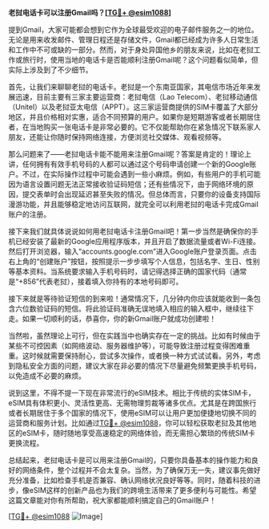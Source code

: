 **老挝电话卡可以注册Gmail吗？[[TG💪+ @esim1088](https://t.me/s/esim1088)]**

提到Gmail，大家可能都会想到它作为全球最受欢迎的电子邮件服务之一的地位。无论是用来收发邮件、管理日程还是存储文件，Gmail都已经成为许多人日常生活和工作中不可或缺的一部分。然而，对于身处异国他乡的朋友来说，比如在老挝工作或旅行时，使用当地的电话卡是否能顺利注册Gmail呢？这个问题看似简单，但实际上涉及到了不少细节。

首先，让我们来聊聊老挝的电话卡。老挝是一个东南亚国家，其电信市场近年来发展迅速，目前主要有三家主要运营商：老挝电信（Lao Telecom）、老挝移动通信（Unitel）以及老挝亚太电信（APPT）。这三家运营商提供的SIM卡覆盖了大部分地区，并且价格相对实惠，适合不同预算的用户。如果你是短期游客或者长期居住者，在当地购买一张电话卡是非常必要的。它不仅能帮助你在紧急情况下联系家人朋友，还能让你随时保持网络连接，方便浏览社交媒体、观看视频等。

那么问题来了——老挝电话卡能不能用来注册Gmail呢？答案是肯定的！理论上讲，任何拥有有效手机号码的人都可以通过这个号码申请创建一个新的Google账户。不过，在实际操作过程中可能会遇到一些小麻烦。例如，有些用户的手机可能因为语言设置问题无法正常接收验证码短信；还有些情况下，由于网络环境的原因，提交表单时会出现延迟甚至失败的情况。但总体而言，只要你的设备支持国际漫游功能，并且能够稳定地访问互联网，就完全可以利用老挝的电话卡完成Gmail账户的注册。

接下来我们就具体说说如何用老挝电话卡注册Gmail吧！第一步当然是确保你的手机已经安装了最新的Google应用程序版本，并且开启了数据流量或者Wi-Fi连接。然后打开浏览器，输入“accounts.google.com”进入Google账户登录页面。点击右上角的“创建账户”按钮，按照提示一步步填写个人信息，包括名字、生日、性别等基本资料。当系统要求输入手机号码时，请记得选择正确的国家代码（通常是“+856”代表老挝），接着填入你持有的本地号码即可。

接下来就是等待验证短信的到来啦！通常情况下，几分钟内你应该就能收到一条包含六位数验证码的短信。将此验证码准确无误地填入相应的输入框中，继续往下走。如果一切顺利的话，恭喜你，你的新Gmail账户就成功创建啦！

当然啦，虽然理论上可行，但在实践当中也确实存在一定的挑战。比如有时候由于某些不可控因素（如网络波动、服务器维护等），可能导致注册过程变得困难重重。这时候就需要保持耐心，尝试多次操作，或者换一种方式试试看。另外，考虑到隐私安全方面的问题，建议大家在非必要的情况下尽量避免频繁更换手机号码，以免造成不必要的麻烦。

说到这里，不得不提一下现在非常流行的eSIM技术。相比于传统的实体SIM卡，eSIM具有体积更小、灵活性更高、无需物理剪裁等诸多优点。尤其是在跨国旅行或者长期居住于多个国家的情况下，使用eSIM可以让用户更加便捷地切换不同的运营商和服务计划。比如通过[TG💪+ @esim1088](https://t.me/s/esim1088)，你可以轻松获取老挝及其他地区的eSIM卡，随时随地享受高速稳定的网络体验，而无需担心繁琐的传统SIM卡更换流程。

总结起来，老挝电话卡是可以用来注册Gmail的，只要你具备基本的操作能力和良好的网络条件，整个过程并不会太复杂。当然，为了确保万无一失，建议事先做好充分准备，比如检查手机是否兼容、确认网络状况良好等等。同时，随着科技的进步，像eSIM这样的创新产品也为我们的跨境生活带来了更多便利与可能性。希望这篇文章能对你有所帮助，祝大家都能顺利搞定自己的Gmail账户！

[[TG💪+ @esim1088](https://t.me/s/esim1088) ![Image](https://i.postimg.cc/4NQfJmqS/Snipaste-2025-05-13-00-14-12.png)]